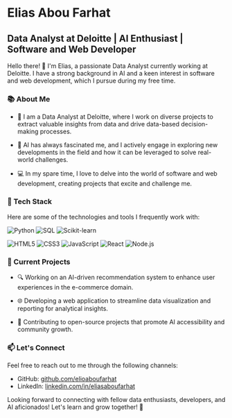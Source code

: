 # Elias Abou Farhat

## Data Analyst at Deloitte | AI Enthusiast | Software and Web Developer

Hello there! 👋 I'm Elias, a passionate Data Analyst currently working at Deloitte. I have a strong background in AI and a keen interest in software and web development, which I pursue during my free time. 

### 📚 About Me

- 💼 I am a Data Analyst at Deloitte, where I work on diverse projects to extract valuable insights from data and drive data-based decision-making processes.

- 🤖 AI has always fascinated me, and I actively engage in exploring new developments in the field and how it can be leveraged to solve real-world challenges.

- 💻 In my spare time, I love to delve into the world of software and web development, creating projects that excite and challenge me.

### 🔧 Tech Stack

Here are some of the technologies and tools I frequently work with:

![Python](https://img.shields.io/badge/-Python-3776AB?style=flat-square&logo=python&logoColor=white)
![SQL](https://img.shields.io/badge/-SQL-4479A1?style=flat-square&logo=postgresql&logoColor=white)
![Scikit-learn](https://img.shields.io/badge/-Scikit%20Learn-F7931E?style=flat-square&logo=scikit-learn&logoColor=white)

![HTML5](https://img.shields.io/badge/-HTML5-E34F26?style=flat-square&logo=html5&logoColor=white)
![CSS3](https://img.shields.io/badge/-CSS3-1572B6?style=flat-square&logo=css3&logoColor=white)
![JavaScript](https://img.shields.io/badge/-JavaScript-F7DF1E?style=flat-square&logo=javascript&logoColor=black)
![React](https://img.shields.io/badge/-React-61DAFB?style=flat-square&logo=react&logoColor=black)
![Node.js](https://img.shields.io/badge/-Node.js-339933?style=flat-square&logo=node.js&logoColor=white)

### 🌱 Current Projects

- 🔍 Working on an AI-driven recommendation system to enhance user experiences in the e-commerce domain.

- 🌐 Developing a web application to streamline data visualization and reporting for analytical insights.

- 🤝 Contributing to open-source projects that promote AI accessibility and community growth.

### 📫 Let's Connect

Feel free to reach out to me through the following channels:

- GitHub: [github.com/elioaboufarhat](https://github.com/elioaboufarhat/)
- LinkedIn: [linkedin.com/in/eliasaboufarhat](https://www.linkedin.com/in/elias-abou-farhat-81a884199/)

Looking forward to connecting with fellow data enthusiasts, developers, and AI aficionados! Let's learn and grow together! 🚀
